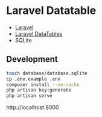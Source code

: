 # Laravel Datatable
- [Laravel](https://laravel.com)
- [Laravel DataTables](https://yajrabox.com/docs/laravel-datatables)
- SQLite

## Development
```bash
touch database/database.sqlite
cp .env.example .env
composer install --no-cache
php artisan key:generate
php artisan serve
```

http://localhost:8000